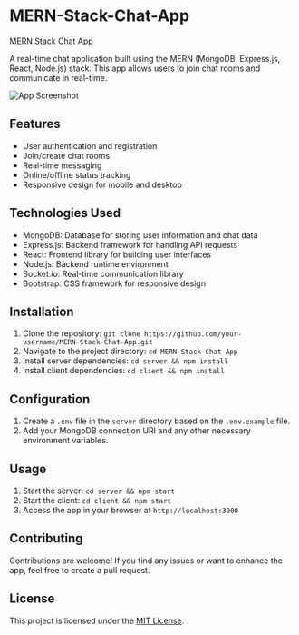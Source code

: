 # MERN-Stack-Chat-App
 MERN Stack Chat App

A real-time chat application built using the MERN (MongoDB, Express.js, React, Node.js) stack. This app allows users to join chat rooms and communicate in real-time.

![App Screenshot](screenshot.png)

## Features

- User authentication and registration
- Join/create chat rooms
- Real-time messaging
- Online/offline status tracking
- Responsive design for mobile and desktop

## Technologies Used

- MongoDB: Database for storing user information and chat data
- Express.js: Backend framework for handling API requests
- React: Frontend library for building user interfaces
- Node.js: Backend runtime environment
- Socket.io: Real-time communication library
- Bootstrap: CSS framework for responsive design

## Installation

1. Clone the repository: `git clone https://github.com/your-username/MERN-Stack-Chat-App.git`
2. Navigate to the project directory: `cd MERN-Stack-Chat-App`
3. Install server dependencies: `cd server && npm install`
4. Install client dependencies: `cd client && npm install`

## Configuration

1. Create a `.env` file in the `server` directory based on the `.env.example` file.
2. Add your MongoDB connection URI and any other necessary environment variables.

## Usage

1. Start the server: `cd server && npm start`
2. Start the client: `cd client && npm start`
3. Access the app in your browser at `http://localhost:3000`

## Contributing

Contributions are welcome! If you find any issues or want to enhance the app, feel free to create a pull request.

## License

This project is licensed under the [MIT License](LICENSE).
